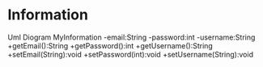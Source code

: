 # Information
Uml Diogram 
MyInformation
-email:String
-password:int
-username:String
+getEmail():String
+getPassword():int
+getUsername():String
+setEmail(String):void
+setPassword(int):void
+setUsername(String):void

